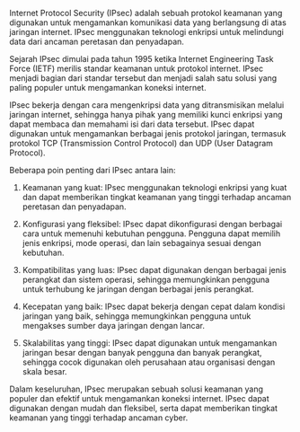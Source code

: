 Internet Protocol Security (IPsec) adalah sebuah protokol keamanan yang digunakan untuk mengamankan komunikasi data yang berlangsung di atas jaringan internet. IPsec menggunakan teknologi enkripsi untuk melindungi data dari ancaman peretasan dan penyadapan.

Sejarah IPsec dimulai pada tahun 1995 ketika Internet Engineering Task Force (IETF) merilis standar keamanan untuk protokol internet. IPsec menjadi bagian dari standar tersebut dan menjadi salah satu solusi yang paling populer untuk mengamankan koneksi internet.

IPsec bekerja dengan cara mengenkripsi data yang ditransmisikan melalui jaringan internet, sehingga hanya pihak yang memiliki kunci enkripsi yang dapat membaca dan memahami isi dari data tersebut. IPsec dapat digunakan untuk mengamankan berbagai jenis protokol jaringan, termasuk protokol TCP (Transmission Control Protocol) dan UDP (User Datagram Protocol).

Beberapa poin penting dari IPsec antara lain:

1.  Keamanan yang kuat: IPsec menggunakan teknologi enkripsi yang kuat dan dapat memberikan tingkat keamanan yang tinggi terhadap ancaman peretasan dan penyadapan.
    
2.  Konfigurasi yang fleksibel: IPsec dapat dikonfigurasi dengan berbagai cara untuk memenuhi kebutuhan pengguna. Pengguna dapat memilih jenis enkripsi, mode operasi, dan lain sebagainya sesuai dengan kebutuhan.
    
3.  Kompatibilitas yang luas: IPsec dapat digunakan dengan berbagai jenis perangkat dan sistem operasi, sehingga memungkinkan pengguna untuk terhubung ke jaringan dengan berbagai jenis perangkat.
    
4.  Kecepatan yang baik: IPsec dapat bekerja dengan cepat dalam kondisi jaringan yang baik, sehingga memungkinkan pengguna untuk mengakses sumber daya jaringan dengan lancar.
    
5.  Skalabilitas yang tinggi: IPsec dapat digunakan untuk mengamankan jaringan besar dengan banyak pengguna dan banyak perangkat, sehingga cocok digunakan oleh perusahaan atau organisasi dengan skala besar.
    

Dalam keseluruhan, IPsec merupakan sebuah solusi keamanan yang populer dan efektif untuk mengamankan koneksi internet. IPsec dapat digunakan dengan mudah dan fleksibel, serta dapat memberikan tingkat keamanan yang tinggi terhadap ancaman cyber.